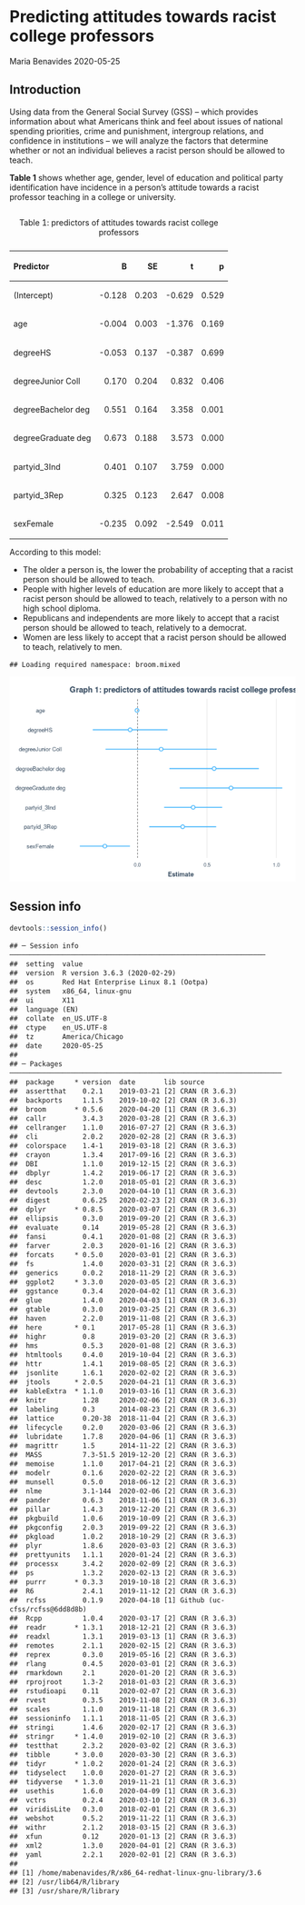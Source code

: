Predicting attitudes towards racist college professors
================
Maria Benavides
2020-05-25

## Introduction

Using data from the General Social Survey (GSS) – which provides
information about what Americans think and feel about issues of national
spending priorities, crime and punishment, intergroup relations, and
confidence in institutions – we will analyze the factors that determine
whether or not an individual believes a racist person should be allowed
to teach.

**Table 1** shows whether age, gender, level of education and political
party identification have incidence in a person’s attitude towards a
racist professor teaching in a college or university.

<table>

<caption>

Table 1: predictors of attitudes towards racist college professors

</caption>

<thead>

<tr>

<th style="text-align:left;">

Predictor

</th>

<th style="text-align:right;">

B

</th>

<th style="text-align:right;">

SE

</th>

<th style="text-align:right;">

t

</th>

<th style="text-align:right;">

p

</th>

</tr>

</thead>

<tbody>

<tr>

<td style="text-align:left;">

(Intercept)

</td>

<td style="text-align:right;">

\-0.128

</td>

<td style="text-align:right;">

0.203

</td>

<td style="text-align:right;">

\-0.629

</td>

<td style="text-align:right;">

0.529

</td>

</tr>

<tr>

<td style="text-align:left;">

age

</td>

<td style="text-align:right;">

\-0.004

</td>

<td style="text-align:right;">

0.003

</td>

<td style="text-align:right;">

\-1.376

</td>

<td style="text-align:right;">

0.169

</td>

</tr>

<tr>

<td style="text-align:left;">

degreeHS

</td>

<td style="text-align:right;">

\-0.053

</td>

<td style="text-align:right;">

0.137

</td>

<td style="text-align:right;">

\-0.387

</td>

<td style="text-align:right;">

0.699

</td>

</tr>

<tr>

<td style="text-align:left;">

degreeJunior Coll

</td>

<td style="text-align:right;">

0.170

</td>

<td style="text-align:right;">

0.204

</td>

<td style="text-align:right;">

0.832

</td>

<td style="text-align:right;">

0.406

</td>

</tr>

<tr>

<td style="text-align:left;">

degreeBachelor deg

</td>

<td style="text-align:right;">

0.551

</td>

<td style="text-align:right;">

0.164

</td>

<td style="text-align:right;">

3.358

</td>

<td style="text-align:right;">

0.001

</td>

</tr>

<tr>

<td style="text-align:left;">

degreeGraduate deg

</td>

<td style="text-align:right;">

0.673

</td>

<td style="text-align:right;">

0.188

</td>

<td style="text-align:right;">

3.573

</td>

<td style="text-align:right;">

0.000

</td>

</tr>

<tr>

<td style="text-align:left;">

partyid\_3Ind

</td>

<td style="text-align:right;">

0.401

</td>

<td style="text-align:right;">

0.107

</td>

<td style="text-align:right;">

3.759

</td>

<td style="text-align:right;">

0.000

</td>

</tr>

<tr>

<td style="text-align:left;">

partyid\_3Rep

</td>

<td style="text-align:right;">

0.325

</td>

<td style="text-align:right;">

0.123

</td>

<td style="text-align:right;">

2.647

</td>

<td style="text-align:right;">

0.008

</td>

</tr>

<tr>

<td style="text-align:left;">

sexFemale

</td>

<td style="text-align:right;">

\-0.235

</td>

<td style="text-align:right;">

0.092

</td>

<td style="text-align:right;">

\-2.549

</td>

<td style="text-align:right;">

0.011

</td>

</tr>

</tbody>

</table>

According to this model:

  - The older a person is, the lower the probability of accepting that a
    racist person should be allowed to teach.
  - People with higher levels of education are more likely to accept
    that a racist person should be allowed to teach, relatively to a
    person with no high school diploma.
  - Republicans and independents are more likely to accept that a racist
    person should be allowed to teach, relatively to a democrat.
  - Women are less likely to accept that a racist person should be
    allowed to teach, relatively to
    men.

<!-- end list -->

    ## Loading required namespace: broom.mixed

![](racist-professors_files/figure-gfm/plot%20model%201-1.png)<!-- -->

## Session info

``` r
devtools::session_info()
```

    ## ─ Session info ───────────────────────────────────────────────────────────────
    ##  setting  value                               
    ##  version  R version 3.6.3 (2020-02-29)        
    ##  os       Red Hat Enterprise Linux 8.1 (Ootpa)
    ##  system   x86_64, linux-gnu                   
    ##  ui       X11                                 
    ##  language (EN)                                
    ##  collate  en_US.UTF-8                         
    ##  ctype    en_US.UTF-8                         
    ##  tz       America/Chicago                     
    ##  date     2020-05-25                          
    ## 
    ## ─ Packages ───────────────────────────────────────────────────────────────────
    ##  package     * version  date       lib source                        
    ##  assertthat    0.2.1    2019-03-21 [2] CRAN (R 3.6.3)                
    ##  backports     1.1.5    2019-10-02 [2] CRAN (R 3.6.3)                
    ##  broom       * 0.5.6    2020-04-20 [1] CRAN (R 3.6.3)                
    ##  callr         3.4.3    2020-03-28 [2] CRAN (R 3.6.3)                
    ##  cellranger    1.1.0    2016-07-27 [2] CRAN (R 3.6.3)                
    ##  cli           2.0.2    2020-02-28 [2] CRAN (R 3.6.3)                
    ##  colorspace    1.4-1    2019-03-18 [2] CRAN (R 3.6.3)                
    ##  crayon        1.3.4    2017-09-16 [2] CRAN (R 3.6.3)                
    ##  DBI           1.1.0    2019-12-15 [2] CRAN (R 3.6.3)                
    ##  dbplyr        1.4.2    2019-06-17 [2] CRAN (R 3.6.3)                
    ##  desc          1.2.0    2018-05-01 [2] CRAN (R 3.6.3)                
    ##  devtools      2.3.0    2020-04-10 [1] CRAN (R 3.6.3)                
    ##  digest        0.6.25   2020-02-23 [2] CRAN (R 3.6.3)                
    ##  dplyr       * 0.8.5    2020-03-07 [2] CRAN (R 3.6.3)                
    ##  ellipsis      0.3.0    2019-09-20 [2] CRAN (R 3.6.3)                
    ##  evaluate      0.14     2019-05-28 [2] CRAN (R 3.6.3)                
    ##  fansi         0.4.1    2020-01-08 [2] CRAN (R 3.6.3)                
    ##  farver        2.0.3    2020-01-16 [2] CRAN (R 3.6.3)                
    ##  forcats     * 0.5.0    2020-03-01 [2] CRAN (R 3.6.3)                
    ##  fs            1.4.0    2020-03-31 [2] CRAN (R 3.6.3)                
    ##  generics      0.0.2    2018-11-29 [2] CRAN (R 3.6.3)                
    ##  ggplot2     * 3.3.0    2020-03-05 [2] CRAN (R 3.6.3)                
    ##  ggstance      0.3.4    2020-04-02 [1] CRAN (R 3.6.3)                
    ##  glue          1.4.0    2020-04-03 [1] CRAN (R 3.6.3)                
    ##  gtable        0.3.0    2019-03-25 [2] CRAN (R 3.6.3)                
    ##  haven         2.2.0    2019-11-08 [2] CRAN (R 3.6.3)                
    ##  here        * 0.1      2017-05-28 [1] CRAN (R 3.6.3)                
    ##  highr         0.8      2019-03-20 [2] CRAN (R 3.6.3)                
    ##  hms           0.5.3    2020-01-08 [2] CRAN (R 3.6.3)                
    ##  htmltools     0.4.0    2019-10-04 [2] CRAN (R 3.6.3)                
    ##  httr          1.4.1    2019-08-05 [2] CRAN (R 3.6.3)                
    ##  jsonlite      1.6.1    2020-02-02 [2] CRAN (R 3.6.3)                
    ##  jtools      * 2.0.5    2020-04-21 [1] CRAN (R 3.6.3)                
    ##  kableExtra  * 1.1.0    2019-03-16 [1] CRAN (R 3.6.3)                
    ##  knitr         1.28     2020-02-06 [2] CRAN (R 3.6.3)                
    ##  labeling      0.3      2014-08-23 [2] CRAN (R 3.6.3)                
    ##  lattice       0.20-38  2018-11-04 [2] CRAN (R 3.6.3)                
    ##  lifecycle     0.2.0    2020-03-06 [2] CRAN (R 3.6.3)                
    ##  lubridate     1.7.8    2020-04-06 [1] CRAN (R 3.6.3)                
    ##  magrittr      1.5      2014-11-22 [2] CRAN (R 3.6.3)                
    ##  MASS          7.3-51.5 2019-12-20 [2] CRAN (R 3.6.3)                
    ##  memoise       1.1.0    2017-04-21 [2] CRAN (R 3.6.3)                
    ##  modelr        0.1.6    2020-02-22 [2] CRAN (R 3.6.3)                
    ##  munsell       0.5.0    2018-06-12 [2] CRAN (R 3.6.3)                
    ##  nlme          3.1-144  2020-02-06 [2] CRAN (R 3.6.3)                
    ##  pander        0.6.3    2018-11-06 [1] CRAN (R 3.6.3)                
    ##  pillar        1.4.3    2019-12-20 [2] CRAN (R 3.6.3)                
    ##  pkgbuild      1.0.6    2019-10-09 [2] CRAN (R 3.6.3)                
    ##  pkgconfig     2.0.3    2019-09-22 [2] CRAN (R 3.6.3)                
    ##  pkgload       1.0.2    2018-10-29 [2] CRAN (R 3.6.3)                
    ##  plyr          1.8.6    2020-03-03 [2] CRAN (R 3.6.3)                
    ##  prettyunits   1.1.1    2020-01-24 [2] CRAN (R 3.6.3)                
    ##  processx      3.4.2    2020-02-09 [2] CRAN (R 3.6.3)                
    ##  ps            1.3.2    2020-02-13 [2] CRAN (R 3.6.3)                
    ##  purrr       * 0.3.3    2019-10-18 [2] CRAN (R 3.6.3)                
    ##  R6            2.4.1    2019-11-12 [2] CRAN (R 3.6.3)                
    ##  rcfss         0.1.9    2020-04-18 [1] Github (uc-cfss/rcfss@6dd8d8b)
    ##  Rcpp          1.0.4    2020-03-17 [2] CRAN (R 3.6.3)                
    ##  readr       * 1.3.1    2018-12-21 [2] CRAN (R 3.6.3)                
    ##  readxl        1.3.1    2019-03-13 [1] CRAN (R 3.6.3)                
    ##  remotes       2.1.1    2020-02-15 [2] CRAN (R 3.6.3)                
    ##  reprex        0.3.0    2019-05-16 [2] CRAN (R 3.6.3)                
    ##  rlang         0.4.5    2020-03-01 [2] CRAN (R 3.6.3)                
    ##  rmarkdown     2.1      2020-01-20 [2] CRAN (R 3.6.3)                
    ##  rprojroot     1.3-2    2018-01-03 [2] CRAN (R 3.6.3)                
    ##  rstudioapi    0.11     2020-02-07 [2] CRAN (R 3.6.3)                
    ##  rvest         0.3.5    2019-11-08 [2] CRAN (R 3.6.3)                
    ##  scales        1.1.0    2019-11-18 [2] CRAN (R 3.6.3)                
    ##  sessioninfo   1.1.1    2018-11-05 [2] CRAN (R 3.6.3)                
    ##  stringi       1.4.6    2020-02-17 [2] CRAN (R 3.6.3)                
    ##  stringr     * 1.4.0    2019-02-10 [2] CRAN (R 3.6.3)                
    ##  testthat      2.3.2    2020-03-02 [2] CRAN (R 3.6.3)                
    ##  tibble      * 3.0.0    2020-03-30 [2] CRAN (R 3.6.3)                
    ##  tidyr       * 1.0.2    2020-01-24 [2] CRAN (R 3.6.3)                
    ##  tidyselect    1.0.0    2020-01-27 [2] CRAN (R 3.6.3)                
    ##  tidyverse   * 1.3.0    2019-11-21 [1] CRAN (R 3.6.3)                
    ##  usethis       1.6.0    2020-04-09 [1] CRAN (R 3.6.3)                
    ##  vctrs         0.2.4    2020-03-10 [2] CRAN (R 3.6.3)                
    ##  viridisLite   0.3.0    2018-02-01 [2] CRAN (R 3.6.3)                
    ##  webshot       0.5.2    2019-11-22 [1] CRAN (R 3.6.3)                
    ##  withr         2.1.2    2018-03-15 [2] CRAN (R 3.6.3)                
    ##  xfun          0.12     2020-01-13 [2] CRAN (R 3.6.3)                
    ##  xml2          1.3.0    2020-04-01 [2] CRAN (R 3.6.3)                
    ##  yaml          2.2.1    2020-02-01 [2] CRAN (R 3.6.3)                
    ## 
    ## [1] /home/mabenavides/R/x86_64-redhat-linux-gnu-library/3.6
    ## [2] /usr/lib64/R/library
    ## [3] /usr/share/R/library
